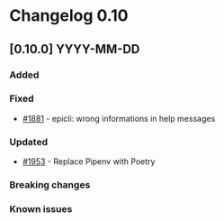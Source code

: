 # Changelog 0.10

## [0.10.0] YYYY-MM-DD

### Added

### Fixed

- [#1881](https://github.com/epiphany-platform/epiphany/issues/1881) - epicli: wrong informations in help messages

### Updated

- [#1953](https://github.com/epiphany-platform/epiphany/issues/1953) - Replace Pipenv with Poetry

### Breaking changes

### Known issues
